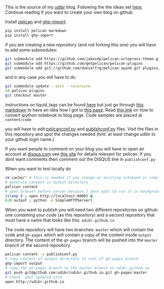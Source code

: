 This is the source of my [udibr](https://udibr.github.io/) blog.
Following the the ideas set [here](http://jakevdp.github.io/blog/2013/05/07/migrating-from-octopress-to-pelican/).
Continue reading if you want to create your own blog on github.

Install [pelican](http://docs.getpelican.com/en/3.4.0/quickstart.html#installation)
and [ghp-import](https://github.com/davisp/ghp-import):
```bash
pip install pelican markdown
pip install ghp-import
```

if you are creating a new repository (and not forking this one) you will have to add some submodules:
```bash
git submodule add https://github.com/jakevdp/pelican-octopress-theme.git
git submodule add https://github.com/getpelican/pelican-plugins
git submodule add git://github.com/danielfrg/pelican-ipynb.git plugins/ipynb
```
and in any case you will have to do
```bash
git submodule update --init --recursive
cd pelican-plugins
git checkout master
```
instructions on liquid_tags can be found [here](https://github.com/getpelican/pelican-plugins/tree/master/liquid_tags) but just go through [this markdown](https://raw.githubusercontent.com/udibr/pelican/master/content/first-post.md) to have an idea how I got to [this page](https://udibr.github.io/blogin-on-github.html).
Read [this link](https://github.com/danielfrg/pelican-ipynb) on how to convert ipython notebook to blog page.
Code samples are placed at `content/code`

you will have to edit [pelicanconf.py](./pelicanconf.py) and [publishconf.py](./publishconf.py) files. Visit the files in this repository and spot the changes needed (hint: at least change udibr to your github login name.)

If you want people to comment on your blog you will have to open an account at [disqus.com](http://disqus.com) see [this site](http://querbalken.net/howto-setup-comments-with-disqus-in-pelican-en.html) for details relevant for pelican.
If you dont want comments then comment out the DISQUS line in `publishconf.py`

When you want to test locally do

```bash
rm cache/* # this is needed if you change an existing notebook or code
# generate content in output directory
pelican content
# open browser before server because I dont want to run it in background
(sleep 5 ; open http://localhost:8000) &
(cd output ; python -m SimpleHTTPServer)
```

When you want to publish you will need two different repositories on github:
one containing your code (as this repository) and a second repository that must have a name that looks like this: `udibr.github.io`

The code repository will have two branches: `master` which will contain the code and `gh-pages` which will contain a copy of the content inside `output` directory.
The content of the `gh-pages` branch will be pushed into the `master` branch of the second repository.

```bash
pelican content -s publishconf.py
# copy content of output directory to root of gh-pages branch
ghp-import output
# copy the gh-pages branch to the master branch on udibr.github.io
git push git@github.com:udibr/udibr.github.io.git gh-pages:master
# check  your updated site
open http://udibr.github.io
```

